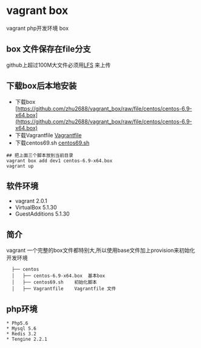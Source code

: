 # vagrant box 
vagrant php开发环境 box

## box 文件保存在file分支
github上超过100M大文件必须用[LFS](https://git-lfs.github.com) 来上传

## 下载box后本地安装
- 下载box [https://github.com/zhu2688/vagrant_box/raw/file/centos/centos-6.9-x64.box](https://github.com/zhu2688/vagrant_box/raw/file/centos/centos-6.9-x64.box) 
- 下载Vagrantfile [Vagrantfile](https://raw.githubusercontent.com/zhu2688/vagrant_box/master/centos/Vagrantfile)
- 下载centos69.sh [centos69.sh](https://raw.githubusercontent.com/zhu2688/vagrant_box/master/centos/centos69.sh)


```shell
## 把上面三个脚本放到当前目录
vagrant box add dev1 centos-6.9-x64.box
vagrant up
```

## 软件环境
-  vagrant 2.0.1
-  VirtualBox 5.1.30
-  GuestAdditions 5.1.30

## 简介
  vagrant 一个完整的box文件都特别大,所以使用base文件加上provision来初始化开发环境

```shell
  ├── centos
  │   ├── centos-6.9-x64.box  基本box
  │   ├── centos69.sh    初始化脚本
  │   ├── Vagrantfile    Vagrantfile 文件
```
  
## php环境

```shell
* Php5.6
* Mysql 5.6
* Redis 3.2
* Tengine 2.2.1
```